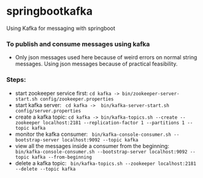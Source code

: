# springbootkafka
Using Kafka for messaging with springboot

### To publish and consume messages using kafka
- Only json messages used here because of weird errors on normal string messages. Using json messages because of practical feasibility.

### Steps:
- start zookeeper service first: ```cd kafka -> bin/zookeeper-server-start.sh config/zookeeper.properties```
- start kafka server: ``` cd kafka ->  bin/kafka-server-start.sh config/server.properties```
- create a kafka topic: ```cd kafka -> bin/kafka-topics.sh --create --zookeeper localhost:2181 --replication-factor 1 --partitions 1 --topic kafka```
- monitor the kafka consumer: ``` bin/kafka-console-consumer.sh --bootstrap-server localhost:9092 --topic kafka```
- view all the messages inside a consumer from the beginning: ``` bin/kafka-console-consumer.sh --bootstrap-server localhost:9092 --topic kafka --from-beginning```
- delete a kafka topic: ``` bin/kafka-topics.sh --zookeeper localhost:2181 --delete --topic kafka```



